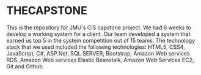 # THECAPSTONE

This is the repository for JMU's CIS capstone project. We had 6 weeks to develop a working system for a client.
Our team developed a system that earned us top 5 in the system competition out of 15 teams. The technology stack that we used included the following technologies: 
HTML5, CSS4, JavaScript, C#, ASP.Net, SQL SERVER, Bootstrap, Amazon Web services RDS, Amazon Web services Elastic Beanstalk, Amazon Web Services EC2, Git and Github. 
